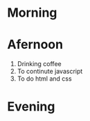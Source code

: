 # Morning
# Afernoon
1. Drinking coffee 
2. To continute javascript 
3. To do html and css 
# Evening 